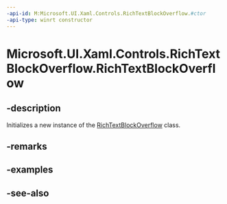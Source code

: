 ```yaml
---
-api-id: M:Microsoft.UI.Xaml.Controls.RichTextBlockOverflow.#ctor
-api-type: winrt constructor
---
```


<!-- Method syntax
public RichTextBlockOverflow()
-->

# Microsoft.UI.Xaml.Controls.RichTextBlockOverflow.RichTextBlockOverflow

## -description
Initializes a new instance of the [RichTextBlockOverflow](richtextblockoverflow.md) class.

## -remarks

## -examples

## -see-also
